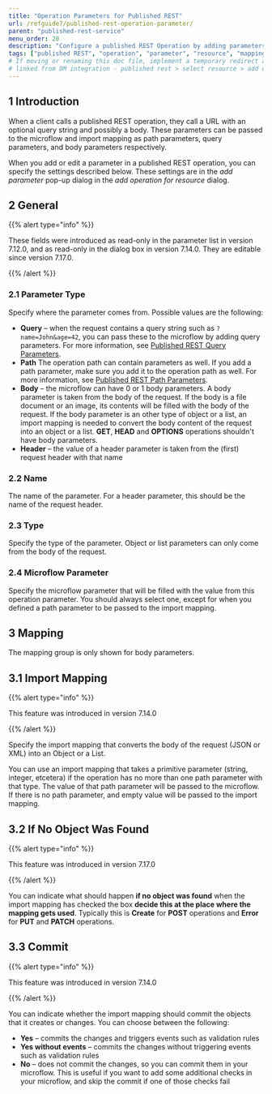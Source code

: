 ```yaml
---
title: "Operation Parameters for Published REST"
url: /refguide7/published-rest-operation-parameter/
parent: "published-rest-service"
menu_order: 20
description: "Configure a published REST Operation by adding parameters to an operation "
tags: ["published REST", "operation", "parameter", "resource", "mapping", "not found", "commit"]
# If moving or renaming this doc file, implement a temporary redirect and let the respective team know they should update the URL in the product. See Mapping to Products for more details.
# linked from DM integration - published rest > select resource > add operation for resource > add parameter > help)
---
```


## 1 Introduction

When a client calls a published REST operation, they call a URL with an optional query string and possibly a body. These parameters can be passed to the microflow and import mapping as path parameters, query parameters, and body parameters respectively.

<!-- needs clarifying, 2 things cannot map to three things 'respectively' -->

When you add or edit a parameter in a published REST operation, you can specify the settings described below. These settings are in the *add parameter* pop-up dialog in the *add operation for resource* dialog.

## 2 General

{{% alert type="info" %}}

These fields were introduced as read-only in the parameter list in version 7.12.0, and as read-only in the dialog box in version 7.14.0. They are editable since version 7.17.0.

{{% /alert %}}

### 2.1 Parameter Type

Specify where the parameter comes from. Possible values are the following:

* **Query** – when the request contains a query string such as `?name=John&age=42`, you can pass these to the microflow by adding query parameters. For more information, see [Published REST Query Parameters](published-rest-query-parameters).
* **Path** The operation path can contain parameters as well. If you add a path parameter, make sure you add it to the operation path as well. For more information, see [Published REST Path Parameters](published-rest-path-parameters).
* **Body** – the microflow can have 0 or 1 body parameters. A body parameter is taken from the body of the request. If the body is a file document or an image, its contents will be filled with the body of the request. If the body parameter is an other type of object or a list, an import mapping is needed to convert the body content of the request into an object or a list. **GET**, **HEAD** and **OPTIONS** operations shouldn't have body parameters.
* **Header** – the value of a header parameter is taken from the (first) request header with that name

### 2.2 Name

The name of the parameter. For a header parameter, this should be the name of the request header.

### 2.3 Type

Specify the type of the parameter. Object or list parameters can only come from the body of the request.

### 2.4 Microflow Parameter

Specify the microflow parameter that will be filled with the value from this operation parameter. You should always select one, except for when you defined a path parameter to be passed to the import mapping.

## 3 Mapping

The mapping group is only shown for body parameters.

## 3.1 Import Mapping

{{% alert type="info" %}}

This feature was introduced in version 7.14.0

{{% /alert %}}

Specify the import mapping that converts the body of the request (JSON or XML) into an Object or a List.

You can use an import mapping that takes a primitive parameter (string, integer, etcetera) if the operation has no more than one path parameter with that type. The value of that path parameter will be passed to the microflow. If there is no path parameter, and empty value will be passed to the import mapping.

## 3.2 If No Object Was Found

{{% alert type="info" %}}

This feature was introduced in version 7.17.0

{{% /alert %}}

You can indicate what should happen **if no object was found** when the import mapping has checked the box **decide this at the place where the mapping gets used**. Typically this is **Create** for **POST** operations and **Error** for **PUT** and **PATCH** operations.

## 3.3 Commit

{{% alert type="info" %}}

This feature was introduced in version 7.14.0

{{% /alert %}}

You can indicate whether the import mapping should commit the objects that it creates or changes. You can choose between the following:

* **Yes** – commits the changes and triggers events such as validation rules
* **Yes without events** – commits the changes without triggering events such as validation rules
* **No** – does not commit the changes, so you can commit them in your microflow. This is useful if you want to add some additional checks in your microflow, and skip the commit if one of those checks fail
